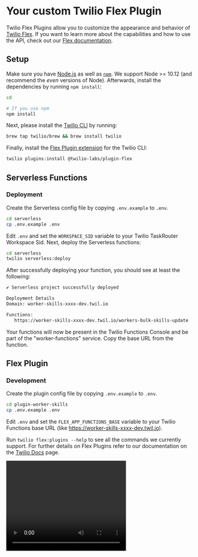 # Your custom Twilio Flex Plugin

Twilio Flex Plugins allow you to customize the appearance and behavior of [Twilio Flex](https://www.twilio.com/flex). If you want to learn more about the capabilities and how to use the API, check out our [Flex documentation](https://www.twilio.com/docs/flex).

## Setup

Make sure you have [Node.js](https://nodejs.org) as well as [`npm`](https://npmjs.com). We support Node >= 10.12 (and recommend the _even_ versions of Node). Afterwards, install the dependencies by running `npm install`:

```bash
cd 

# If you use npm
npm install
```

Next, please install the [Twilio CLI](https://www.twilio.com/docs/twilio-cli/quickstart) by running:

```bash
brew tap twilio/brew && brew install twilio
```

Finally, install the [Flex Plugin extension](https://github.com/twilio-labs/plugin-flex/tree/v1-beta) for the Twilio CLI:

```bash
twilio plugins:install @twilio-labs/plugin-flex
```

## Serverless Functions


### Deployment

Create the Serverless config file by copying `.env.example` to `.env`.

```bash
cd serverless
cp .env.example .env
```
Edit `.env` and set the `WORKSPACE_SID` variable to your Twilio TaskRouter Workspace Sid. Next, deploy the Serverless functions:

```bash
cd serverless
twilio serverless:deploy
```
After successfully deploying your function, you should see at least the following:
```bash
✔ Serverless project successfully deployed

Deployment Details
Domain: worker-skills-xxxx-dev.twil.io

Functions:
   https://worker-skills-xxxx-dev.twil.io/workers-bulk-skills-update
```

Your functions will now be present in the Twilio Functions Console and be part of the "worker-functions" service. Copy the base URL from the function.

## Flex Plugin

### Development

Create the plugin config file by copying `.env.example` to `.env`.

```bash
cd plugin-worker-skills
cp .env.example .env
```

Edit `.env` and set the `FLEX_APP_FUNCTIONS_BASE` variable to your Twilio Functions base URL (like https://worker-skills-xxxx-dev.twil.io). 

Run `twilio flex:plugins --help` to see all the commands we currently support. For further details on Flex Plugins refer to our documentation on the [Twilio Docs](https://www.twilio.com/docs/flex/developer/plugins/cli) page.

<video width="320" height="240" controls>
  <source src="/screen_captures/bulk-skills.mp4" type="video/mp4">
</video>